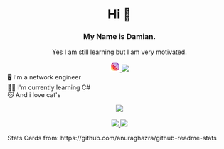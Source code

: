 <h1 align="center"> Hi 👋 </h1>
<h3 align="center"> My Name is Damian. </h3>
<p align="center"> Yes I am still learning but I am very motivated.</p>

<!--Social Media Buttons-->
<div align="center">
	<a href="https://www.instagram.com/damian2_5/">
	  <img alt="Instagram" width="22px" src="https://github.com/Scherlda/Scherlda/blob/main/src/picture/instagram.png" />
	</a>
	<a href="https://github.com/scherlda">
		<img src="https://img.shields.io/github/followers/Scherlda?label=Follow&style=social" />
	</a>
</div>

<!--About me-->
<div>
<a align="center"> 🖥️ I'm a network engineer</a></br>
<a align="center"> 🧑‍💻 I'm currently learning C#</a></br>
<a align="center"> 🐱 And i love cat's </a>
</div>

<!--statistics-->
<p align="center">
	<img src="https://github-readme-stats.vercel.app/api?username=Scherlda&show_icons=true&theme=radical" />
</p>

<div align="center">
	<a href="https://github.com/Scherlda/sw_developer_2021_damian">
	  <img src="https://github-readme-stats.vercel.app/api/pin/?username=scherlda&repo=sw_developer_2021_damian&theme=tokyonight" />
	</a>
	<img src="https://github-readme-stats.vercel.app/api/top-langs/?username=scherlda&theme=tokyonight" />
</div>
<p>Stats Cards from: https://github.com/anuraghazra/github-readme-stats</p>
